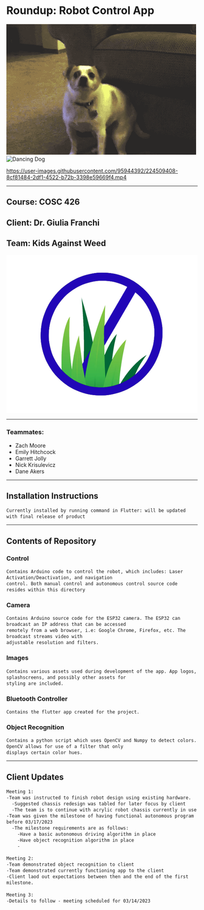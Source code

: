 # Roundup: Robot Control App

![Bouncy Dog](Images/woogie.gif)
![Dancing Dog](Images/boogie.gif)

https://user-images.githubusercontent.com/95944392/224509408-8cf81484-2df1-4522-b72b-3398e59669f4.mp4

---




## Course: COSC 426
## Client: Dr. Giulia Franchi

## Team: Kids Against Weed

![My Image](Images/WeedKillerLogo.png)

---
### Teammates:
* Zach Moore
* Emily Hitchcock
* Garrett Jolly
* Nick Krisulevicz
* Dane Akers
---
## Installation Instructions

```
Currently installed by running command in Flutter: will be updated with final release of product
```
---
## Contents of Repository

### Control

```
Contains Arduino code to control the robot, which includes: Laser Activation/Deactivation, and navigation
control. Both manual control and autonomous control source code resides within this directory
```

### Camera

```
Contains Arduino source code for the ESP32 camera. The ESP32 can broadcast an IP address that can be accessed
remotely from a web browser, i.e: Google Chrome, Firefox, etc. The broadcast streams video with
adjustable resolution and filters.
```

### Images

```
Contains various assets used during development of the app. App logos, splashscreens, and possibly other assets for 
styling are included.
```

### Bluetooth Controller

```
Contains the flutter app created for the project. 
```

### Object Recognition

```
Contains a python script which uses OpenCV and Numpy to detect colors. OpenCV allows for use of a filter that only 
displays certain color hues.
```
---
## Client Updates

```
Meeting 1:
-Team was instructed to finish robot design using existing hardware.
  -Suggested chassis redesign was tabled for later focus by client
  -The team is to continue with acrylic robot chassis currently in use
-Team was given the milestone of having functional autonomous program before 03/17/2023
  -The milestone requirements are as follows:
    -Have a basic autonomous driving algorithm in place
    -Have object recognition algorithm in place
    -

Meeting 2:
-Team demonstrated object recognition to client
-Team demonstrated currently functioning app to the client
-Client laod out expectations between then and the end of the first milestone. 

Meeting 3:
-Details to follow - meeting scheduled for 03/14/2023
```
